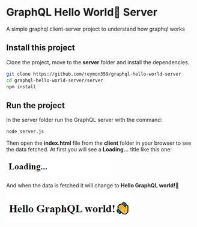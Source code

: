 # GraphQL Hello World👋 Server 
A simple graphql client-server project to understand how graphql works


## Install this project

Clone the project, move to the **server** folder and install the dependencies.

```bash
git clone https://github.com/reymon359/graphql-hello-world-server
cd graphql-hello-world-server/server
npm install
```

## Run the project

In the server folder run the GraphQL server with the command:

```bash
node server.js
```

Then open the **index.html** file from the **client** folder in your browser to see the data fetched.
At first you will see a **Loading...** title like this one:

![loading fetch](loading-fetch.png)

And when the data is fetched it will change to **Hello GraphQL world!👋**

![title fetched](title-fetched.png)




